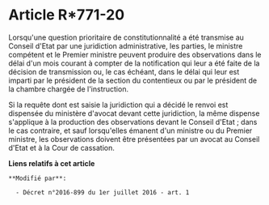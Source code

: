 # Article R*771-20

Lorsqu'une question prioritaire de constitutionnalité a été transmise au Conseil d'Etat par une juridiction administrative,
les parties, le ministre compétent et le Premier ministre peuvent produire des observations dans le délai d'un mois courant à
compter de la notification qui leur a été faite de la décision de transmission ou, le cas échéant, dans le délai qui leur est
imparti par le président de la section du contentieux ou par le président de la  chambre chargée de l'instruction. 

Si la requête dont est saisie la juridiction qui a décidé le renvoi est dispensée du ministère d'avocat devant cette
juridiction, la même dispense s'applique à la production des observations devant le Conseil d'Etat ; dans le cas contraire,
et sauf lorsqu'elles émanent d'un ministre ou du Premier ministre, les observations doivent être présentées par un avocat au
Conseil d'Etat et à la Cour de cassation.

**Liens relatifs à cet article**

	**Modifié par**:

	  - Décret n°2016-899 du 1er juillet 2016 - art. 1
